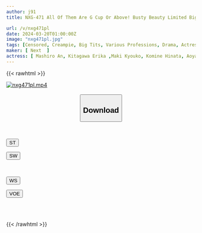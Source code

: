 ```yaml
---
author: j91
title: NXG-471 All Of Them Are G Cup Or Above! Busty Beauty Limited Big Breasts SEX Special

url: /v/nxg471pl
date: 2024-03-20T01:00:00Z
image: "nxg471pl.jpg"
tags: [Censored, Creampie, Big Tits, Various Professions, Drama, Actress Best	]
maker: [ Next  ]
actress: [ Mashiro An, Kitagawa Erika ,Maki Kyouko, Komine Hinata, Aoyama Yui, Kasai Ami, Takagi Akari ,Rinne Touka, Aimi Rika, Morinaga Aoi]
---
```



{{< rawhtml >}}

<div class="video" data-videoid="Ba3w1VDM4Quy1pX">
    <a href="javascript:;">
        <img src="/v/nxg471pl/nxg471pl.jpg" width="WIDTH" height="HEIGHT" alt="nxg471pl.mp4" loading="lazy">
    </a>
</div>

<script type="text/javascript" src="https://j91.asia/asset/on-demand-st.js"></script>

<br>
  <link rel="stylesheet" href="https://j91.asia/asset/bs5.css">
  
  <center>
  <button class="btn btn-primary" type="button" data-bs-toggle="collapse" data-bs-target=".multi-collapse" aria-expanded="false" aria-controls="multiCollapseExample1 multiCollapseExample2"><h2>Download</h2></button></center>
</p>
<div class="row">
  <div class="col">
    <div class="collapse multi-collapse" id="multiCollapseExample1">
      <div class="card card-body">
	      	      <br>
<div class="buttons">  
<p><a href="https://streamtape.to/v/Ba3w1VDM4Quy1pX" target="_blank"><button class="btn-hover color-3"><i class="fa fa-download"></i> ST</button></a></p>
<p><a href="https://asnwish.com/v91oyl89uib7" target="_blank"><button class="btn-hover color-2"><i class="fa fa-download"></i> SW</button></a></p></div>
    </div>
  </div>
</div>
  <div class="col">
    <div class="collapse multi-collapse" id="multiCollapseExample2">
      <div class="card card-body">
	      <br>
<div class="buttons">
<p><a href="https://wolfstream.tv/ecd12uvhdjyc"><button class="btn-hover color-9"><i class="fa fa-download"></i> WS</button></a></p>
<p><a href="https://voe.sx/dmmggwdymf1p"><button class="btn-hover color-8"><i class="fa fa-download"></i> VOE</button></a></p></div>
<br><br>
      </div>
    </div>
  </div>
</div>

{{< /rawhtml >}}